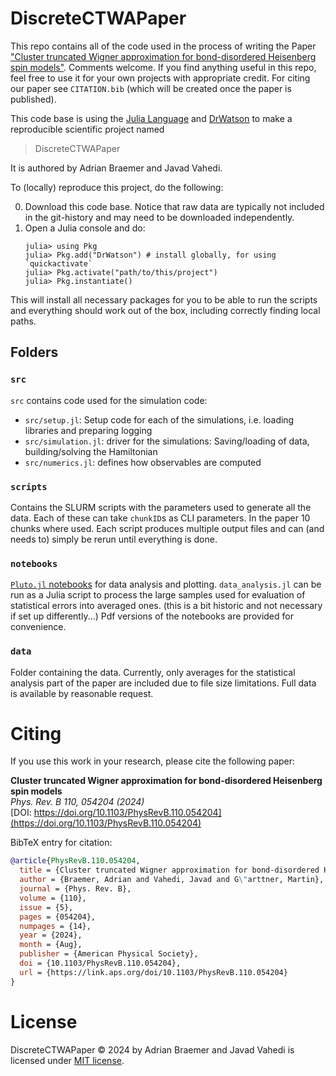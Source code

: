 # DiscreteCTWAPaper

This repo contains all of the code used in the process of writing the Paper ["Cluster truncated Wigner approximation for bond-disordered Heisenberg spin models"](). Comments welcome. If you find anything useful in this repo, feel free to use it for your own projects with appropriate credit. For citing our paper see `CITATION.bib` (which will be created once the paper is published).

This code base is using the [Julia Language](https://julialang.org/) and
[DrWatson](https://juliadynamics.github.io/DrWatson.jl/stable/)
to make a reproducible scientific project named
> DiscreteCTWAPaper

It is authored by Adrian Braemer and Javad Vahedi.

To (locally) reproduce this project, do the following:

0. Download this code base. Notice that raw data are typically not included in the
   git-history and may need to be downloaded independently.
1. Open a Julia console and do:
   ```
   julia> using Pkg
   julia> Pkg.add("DrWatson") # install globally, for using `quickactivate`
   julia> Pkg.activate("path/to/this/project")
   julia> Pkg.instantiate()
   ```

This will install all necessary packages for you to be able to run the scripts and
everything should work out of the box, including correctly finding local paths.

## Folders

### `src`
`src` contains code used for the simulation code:
 - `src/setup.jl`: Setup code for each of the simulations, i.e. loading libraries and preparing logging
 - `src/simulation.jl`: driver for the simulations: Saving/loading of data, building/solving the Hamiltonian
 - `src/numerics.jl`: defines how observables are computed

 ### `scripts`
 Contains the SLURM scripts with the parameters used to generate all the data. Each of these can take `chunkID`s as CLI parameters. In the paper 10 chunks where used. Each script produces multiple output files and can (and needs to) simply be rerun until everything is done.

 ### `notebooks`
 [`Pluto.jl` notebooks](https://plutojl.org/) for data analysis and plotting. `data_analysis.jl` can be run as a Julia script to process the large samples used for evaluation of statistical errors into averaged ones. (this is a bit historic and not necessary if set up differently...)
 Pdf versions of the notebooks are provided for convenience.

 ### `data`
Folder containing the data. Currently, only averages for the statistical analysis part of the paper are included due to file size limitations. Full data is available by reasonable request.

# Citing

If you use this work in your research, please cite the following paper:

**Cluster truncated Wigner approximation for bond-disordered Heisenberg spin models**  
*Phys. Rev. B 110, 054204 (2024)*  
[DOI: https://doi.org/10.1103/PhysRevB.110.054204](https://doi.org/10.1103/PhysRevB.110.054204)

BibTeX entry for citation:
```bibtex
@article{PhysRevB.110.054204,
  title = {Cluster truncated Wigner approximation for bond-disordered Heisenberg spin models},
  author = {Braemer, Adrian and Vahedi, Javad and G\"arttner, Martin},
  journal = {Phys. Rev. B},
  volume = {110},
  issue = {5},
  pages = {054204},
  numpages = {14},
  year = {2024},
  month = {Aug},
  publisher = {American Physical Society},
  doi = {10.1103/PhysRevB.110.054204},
  url = {https://link.aps.org/doi/10.1103/PhysRevB.110.054204}
}
```

# License
DiscreteCTWAPaper © 2024 by Adrian Braemer and Javad Vahedi is licensed under [MIT license](https://opensource.org/license/mit).
